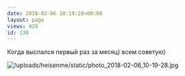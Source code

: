 ```yaml
---
date: 2018-02-06 10:19:28+00:00
layout: page
views: 429
id: 230
---
```


Когда выспался первый раз за месяц) всем советую)



![/uploads/heisenme/static/photo_2018-02-06_10-19-28.jpg](/uploads/heisenme/static/photo_2018-02-06_10-19-28.jpg)
